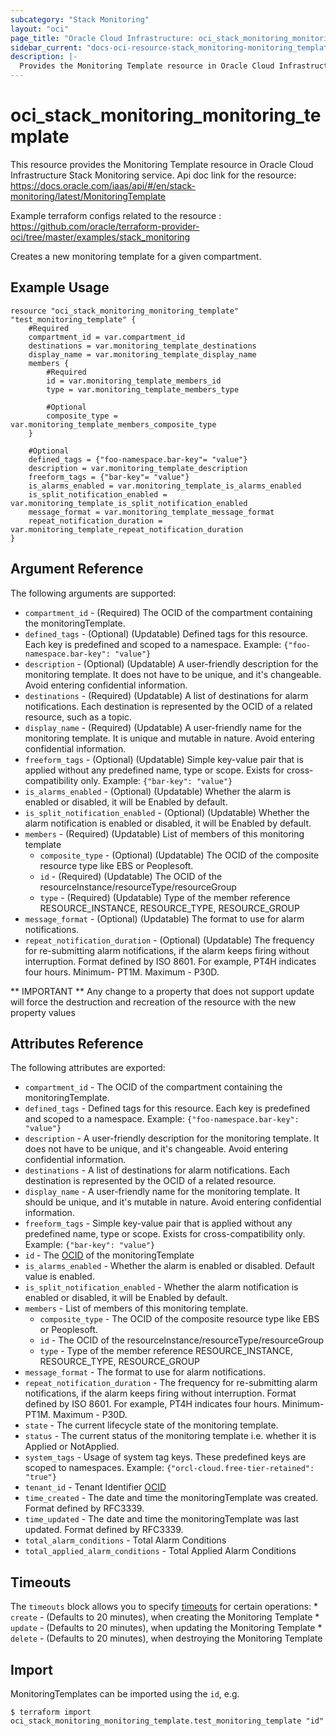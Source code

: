 ```yaml
---
subcategory: "Stack Monitoring"
layout: "oci"
page_title: "Oracle Cloud Infrastructure: oci_stack_monitoring_monitoring_template"
sidebar_current: "docs-oci-resource-stack_monitoring-monitoring_template"
description: |-
  Provides the Monitoring Template resource in Oracle Cloud Infrastructure Stack Monitoring service
---
```


# oci_stack_monitoring_monitoring_template
This resource provides the Monitoring Template resource in Oracle Cloud Infrastructure Stack Monitoring service.
Api doc link for the resource: https://docs.oracle.com/iaas/api/#/en/stack-monitoring/latest/MonitoringTemplate

Example terraform configs related to the resource : https://github.com/oracle/terraform-provider-oci/tree/master/examples/stack_monitoring

Creates a new monitoring template for a given compartment.

## Example Usage

```hcl
resource "oci_stack_monitoring_monitoring_template" "test_monitoring_template" {
	#Required
	compartment_id = var.compartment_id
	destinations = var.monitoring_template_destinations
	display_name = var.monitoring_template_display_name
	members {
		#Required
		id = var.monitoring_template_members_id
		type = var.monitoring_template_members_type

		#Optional
		composite_type = var.monitoring_template_members_composite_type
	}

	#Optional
	defined_tags = {"foo-namespace.bar-key"= "value"}
	description = var.monitoring_template_description
	freeform_tags = {"bar-key"= "value"}
	is_alarms_enabled = var.monitoring_template_is_alarms_enabled
	is_split_notification_enabled = var.monitoring_template_is_split_notification_enabled
	message_format = var.monitoring_template_message_format
	repeat_notification_duration = var.monitoring_template_repeat_notification_duration
}
```

## Argument Reference

The following arguments are supported:

* `compartment_id` - (Required) The OCID of the compartment containing the monitoringTemplate.
* `defined_tags` - (Optional) (Updatable) Defined tags for this resource. Each key is predefined and scoped to a namespace. Example: `{"foo-namespace.bar-key": "value"}` 
* `description` - (Optional) (Updatable) A user-friendly description for the monitoring template. It does not have to be unique, and it's changeable. Avoid entering confidential information.
* `destinations` - (Required) (Updatable) A list of destinations for alarm notifications. Each destination is represented by the OCID of a related resource, such as a topic.
* `display_name` - (Required) (Updatable) A user-friendly name for the monitoring template. It is unique and mutable in nature. Avoid entering confidential information.
* `freeform_tags` - (Optional) (Updatable) Simple key-value pair that is applied without any predefined name, type or scope. Exists for cross-compatibility only. Example: `{"bar-key": "value"}` 
* `is_alarms_enabled` - (Optional) (Updatable) Whether the alarm is enabled or disabled, it will be Enabled by default.
* `is_split_notification_enabled` - (Optional) (Updatable) Whether the alarm notification is enabled or disabled, it will be Enabled by default.
* `members` - (Required) (Updatable) List of members of this monitoring template
	* `composite_type` - (Optional) (Updatable) The OCID of the composite resource type like EBS or Peoplesoft.
	* `id` - (Required) (Updatable) The OCID of the resourceInstance/resourceType/resourceGroup
	* `type` - (Required) (Updatable) Type of the member reference RESOURCE_INSTANCE, RESOURCE_TYPE, RESOURCE_GROUP
* `message_format` - (Optional) (Updatable) The format to use for alarm notifications.
* `repeat_notification_duration` - (Optional) (Updatable) The frequency for re-submitting alarm notifications, if the alarm keeps firing without interruption. Format defined by ISO 8601. For example, PT4H indicates four hours. Minimum- PT1M. Maximum - P30D.


** IMPORTANT **
Any change to a property that does not support update will force the destruction and recreation of the resource with the new property values

## Attributes Reference

The following attributes are exported:

* `compartment_id` - The OCID of the compartment containing the monitoringTemplate.
* `defined_tags` - Defined tags for this resource. Each key is predefined and scoped to a namespace. Example: `{"foo-namespace.bar-key": "value"}` 
* `description` - A user-friendly description for the monitoring template. It does not have to be unique, and it's changeable. Avoid entering confidential information.
* `destinations` - A list of destinations for alarm notifications. Each destination is represented by the OCID of a related resource.
* `display_name` - A user-friendly name for the monitoring template. It should be unique, and it's mutable in nature. Avoid entering confidential information.
* `freeform_tags` - Simple key-value pair that is applied without any predefined name, type or scope. Exists for cross-compatibility only. Example: `{"bar-key": "value"}` 
* `id` - The [OCID](https://docs.cloud.oracle.com/iaas/Content/General/Concepts/identifiers.htm) of the monitoringTemplate
* `is_alarms_enabled` - Whether the alarm is enabled or disabled. Default value is enabled.
* `is_split_notification_enabled` - Whether the alarm notification is enabled or disabled, it will be Enabled by default.
* `members` - List of members of this monitoring template.
	* `composite_type` - The OCID of the composite resource type like EBS or Peoplesoft.
	* `id` - The OCID of the resourceInstance/resourceType/resourceGroup
	* `type` - Type of the member reference RESOURCE_INSTANCE, RESOURCE_TYPE, RESOURCE_GROUP
* `message_format` - The format to use for alarm notifications.
* `repeat_notification_duration` - The frequency for re-submitting alarm notifications, if the alarm keeps firing without interruption. Format defined by ISO 8601. For example, PT4H indicates four hours. Minimum- PT1M. Maximum - P30D.
* `state` - The current lifecycle state of the monitoring template.
* `status` - The current status of the monitoring template i.e. whether it is Applied or NotApplied.
* `system_tags` - Usage of system tag keys. These predefined keys are scoped to namespaces. Example: `{"orcl-cloud.free-tier-retained": "true"}` 
* `tenant_id` - Tenant Identifier [OCID](https://docs.cloud.oracle.com/iaas/Content/General/Concepts/identifiers.htm)
* `time_created` - The date and time the monitoringTemplate was created. Format defined by RFC3339.
* `time_updated` - The date and time the monitoringTemplate was last updated. Format defined by RFC3339.
* `total_alarm_conditions` - Total Alarm Conditions
* `total_applied_alarm_conditions` - Total Applied Alarm Conditions

## Timeouts

The `timeouts` block allows you to specify [timeouts](https://registry.terraform.io/providers/oracle/oci/latest/docs/guides/changing_timeouts) for certain operations:
	* `create` - (Defaults to 20 minutes), when creating the Monitoring Template
	* `update` - (Defaults to 20 minutes), when updating the Monitoring Template
	* `delete` - (Defaults to 20 minutes), when destroying the Monitoring Template


## Import

MonitoringTemplates can be imported using the `id`, e.g.

```
$ terraform import oci_stack_monitoring_monitoring_template.test_monitoring_template "id"
```

